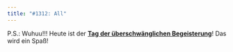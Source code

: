 ```yaml
---
title: "#1312: All"
---
```


P.S.: 
Wuhuu!!! 
Heute ist der <a href="http://www.fonflatter.de/dateien/kalender_fonflatter_2009.pdf"><strong>Tag der überschwänglichen Begeisterung</strong></a>! 
Das wird ein Spaß!

